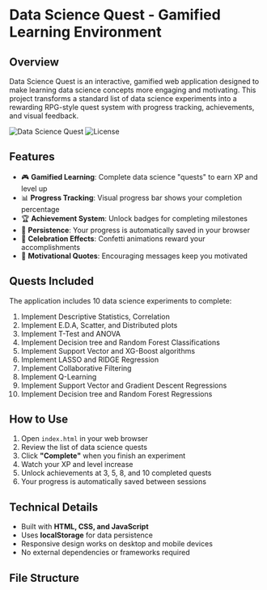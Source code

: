 # Data Science Quest - Gamified Learning Environment

## Overview

Data Science Quest is an interactive, gamified web application designed to make learning data science concepts more engaging and motivating. This project transforms a standard list of data science experiments into a rewarding RPG-style quest system with progress tracking, achievements, and visual feedback.

![Data Science Quest](https://img.shields.io/badge/Status-Complete-brightgreen) 
![License](https://img.shields.io/badge/License-MIT-blue)

## Features

- 🎮 **Gamified Learning**: Complete data science "quests" to earn XP and level up  
- 📊 **Progress Tracking**: Visual progress bar shows your completion percentage  
- 🏆 **Achievement System**: Unlock badges for completing milestones  
- 💾 **Persistence**: Your progress is automatically saved in your browser  
- 🎉 **Celebration Effects**: Confetti animations reward your accomplishments  
- 💪 **Motivational Quotes**: Encouraging messages keep you motivated  

## Quests Included

The application includes 10 data science experiments to complete:

1. Implement Descriptive Statistics, Correlation  
2. Implement E.D.A, Scatter, and Distributed plots  
3. Implement T-Test and ANOVA  
4. Implement Decision tree and Random Forest Classifications  
5. Implement Support Vector and XG-Boost algorithms  
6. Implement LASSO and RIDGE Regression  
7. Implement Collaborative Filtering  
8. Implement Q-Learning  
9. Implement Support Vector and Gradient Descent Regressions  
10. Implement Decision tree and Random Forest Regressions  

## How to Use

1. Open `index.html` in your web browser  
2. Review the list of data science quests  
3. Click **"Complete"** when you finish an experiment  
4. Watch your XP and level increase  
5. Unlock achievements at 3, 5, 8, and 10 completed quests  
6. Your progress is automatically saved between sessions  

## Technical Details

- Built with **HTML, CSS, and JavaScript**  
- Uses **localStorage** for data persistence  
- Responsive design works on desktop and mobile devices  
- No external dependencies or frameworks required  

## File Structure

